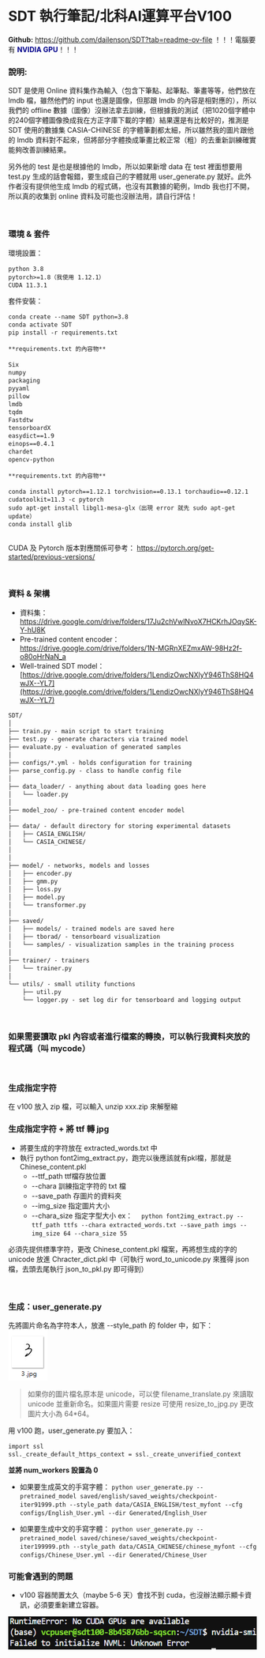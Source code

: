 # <font class="h2">**SDT 執行筆記/北科AI運算平台V100**</font>



**Github:** https://github.com/dailenson/SDT?tab=readme-ov-file
！！！電腦要有 <font color="darkblue">**NVIDIA GPU**</font>！！！

### 說明: 

SDT 是使用 Online 資料集作為輸入（包含下筆點、起筆點、筆畫等等，他們放在 lmdb 檔，雖然他們的 input 也還是圖像，但那跟 lmdb 的內容是相對應的），所以我們的 offline 數據（圖像）沒辦法拿去訓練，但根據我的測試（把1020個字體中的240個字體圖像換成我在方正字庫下載的字體）結果還是有比較好的，推測是 SDT 使用的數據集 CASIA-CHINESE 的字體筆劃都太細，所以雖然我的圖片跟他的 lmdb 資料對不起來，但將部分字體換成筆畫比較正常（粗）的去重新訓練確實能夠改善訓練結果。

另外他的 test 是也是根據他的 lmdb，所以如果新增 data 在 test 裡面想要用 test.py 生成的話會報錯，要生成自己的字體就用 user_generate.py 就好。此外作者沒有提供他生成 lmdb 的程式碼，也沒有其數據的範例，lmdb 我也打不開，所以真的收集到 online 資料及可能也沒辦法用，請自行評估！


<br>

### 環境 & 套件

環境設置：
```
python 3.8
pytorch>=1.8（我使用 1.12.1）
CUDA 11.3.1
```

套件安裝：
```
conda create --name SDT python=3.8
conda activate SDT
pip install -r requirements.txt

**requirements.txt 的內容物**

Six
numpy
packaging 
pyyaml 
pillow 
lmdb 
tqdm 
Fastdtw 
tensorboardX 
easydict==1.9 
einops==0.4.1 
chardet
opencv-python

**requirements.txt 的內容物**

conda install pytorch==1.12.1 torchvision==0.13.1 torchaudio==0.12.1 cudatoolkit=11.3 -c pytorch
sudo apt-get install libgl1-mesa-glx（出現 error 就先 sudo apt-get update）
conda install glib


```
CUDA 及 Pytorch 版本對應關係可參考：
https://pytorch.org/get-started/previous-versions/

<br>

### 資料 & 架構
* 資料集：
https://drive.google.com/drive/folders/17Ju2chVwlNvoX7HCKrhJOqySK-Y-hU8K
* Pre-trained content encoder：
https://drive.google.com/drive/folders/1N-MGRnXEZmxAW-98Hz2f-o80oHrNaN_a
* Well-trained SDT model：[https://drive.google.com/drive/folders/1LendizOwcNXlyY946ThS8HQ4wJX--YL7](https://drive.google.com/drive/folders/1LendizOwcNXlyY946ThS8HQ4wJX--YL7)

```
SDT/
│
├── train.py - main script to start training
├── test.py - generate characters via trained model
├── evaluate.py - evaluation of generated samples
│
├── configs/*.yml - holds configuration for training
├── parse_config.py - class to handle config file
│
├── data_loader/ - anything about data loading goes here
│   └── loader.py
│
├── model_zoo/ - pre-trained content encoder model
│
├── data/ - default directory for storing experimental datasets
│   ├── CASIA_ENGLISH/
│   └── CASIA_CHINESE/
│
│
├── model/ - networks, models and losses
│   ├── encoder.py
│   ├── gmm.py
│   ├── loss.py
│   ├── model.py
│   └── transformer.py
│
├── saved/
│   ├── models/ - trained models are saved here
│   ├── tborad/ - tensorboard visualization
│   └── samples/ - visualization samples in the training process
│
├── trainer/ - trainers
│   └── trainer.py
│  
└── utils/ - small utility functions
    ├── util.py
    └── logger.py - set log dir for tensorboard and logging output
```
    
<br>

### 如果需要讀取 pkl 內容或者進行檔案的轉換，可以執行我資料夾放的程式碼（叫 mycode）

<br>

### 生成指定字符

在 v100 放入 zip 檔，可以輸入 unzip xxx.zip 來解壓縮
<br>
### 生成指定字符 + 將 ttf 轉 jpg
* 將要生成的字符放在 extracted_words.txt 中
* 執行 python font2img_extract.py，跑完以後應該就有pkl檔，那就是 Chinese_content.pkl
    * --ttf_path ttf檔存放位置
    * --chara 訓練指定字符的 txt 檔
    * --save_path 存圖片的資料夾
    * --img_size 指定圖片大小
    * --chara_size 指定字型大小
ex：　
`python font2img_extract.py --ttf_path ttfs --chara extracted_words.txt --save_path imgs --img_size 64 --chara_size 55`


必須先提供標準字符，更改 Chinese_content.pkl 檔案，再將想生成的字的 unicode 放進 Chracter_dict.pkl 中（可執行 word_to_unicode.py 來獲得 json 檔，去頭去尾執行 json_to_pkl.py 即可得到）




<br>

### 生成：user_generate.py
先將圖片命名為字符本人，放進 --style_path 的 folder 中，如下：
<br>
<img src="readme_image/example.png">

> 如果你的圖片檔名原本是 unicode，可以使 filename_translate.py 來讀取 unicode 並重新命名。如果圖片需要 resize 可使用 resize_to_jpg.py 更改圖片大小為 64*64。

用 v100 跑，user_generate.py 要加入：
```
import ssl
ssl._create_default_https_context = ssl._create_unverified_context
```
**並將 num_workers 設置為 0**

* 如果要生成英文的手寫字體：
`
python user_generate.py --pretrained_model saved/english/saved_weights/checkpoint-iter91999.pth --style_path data/CASIA_ENGLISH/test_myfont --cfg configs/English_User.yml --dir Generated/English_User
`

* 如果要生成中文的手寫字體：
`
python user_generate.py --pretrained_model saved/chinese/saved_weights/checkpoint-iter199999.pth --style_path data/CASIA_CHINESE/chinese_myfont --cfg configs/Chinese_User.yml --dir Generated/Chinese_User
`

### 可能會遇到的問題
* v100 容器閒置太久（maybe 5-6 天）會找不到 cuda，也沒辦法顯示顯卡資訊，必須要重新建立容器。
<img src="readme_image/v100.png">
